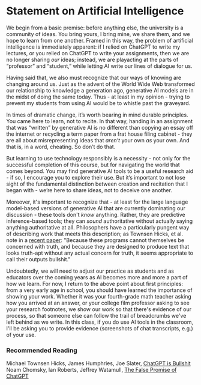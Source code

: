 # Statement on Artificial Intelligence 

We begin from a basic premise: before anything else, the university is a community of ideas. You bring yours, I bring mine, we share them, and we hope to learn from one another. Framed in this way, the problem of artificial intelligence is immediately apparent: if I relied on ChatGPT to write my lectures, or you relied on ChatGPT to write your assignments, then we are no longer sharing *our* ideas; instead, we are playacting at the parts of “professor” and “student,” while letting AI write our lines of dialogue for us.

Having said that, we also must recognize that our ways of knowing are changing around us. Just as the advent of the World Wide Web transformed our relationship to knowledge a generation ago, generative AI models are in the midst of doing the same today. Thus - at least in my opinion - trying to prevent my students from using AI would be to whistle past the graveyard.

In times of dramatic change, it’s worth bearing in mind durable principles. You came here to learn, not to recite. In that way, handing in an assignment that was “written” by generative AI is no different than copying an essay off the internet or recycling a term paper from a frat house filing cabinet - they are all about misrepresenting ideas that *aren’t* your own *as* your own. And that is, in a word, cheating. So don’t do that.

But learning to use technology responsibly is a necessity -  not only for the successful completion of this course, but for navigating the world that comes beyond.  You may find generative AI tools to be a useful research aid - if so, I encourage you to explore their use. But it’s important to not lose sight of the fundamental distinction between creation and recitation that I began with - we’re here to share ideas, not to deceive one another. 

Moreover, it's important to recognize that - at least for the large language model-based versions of generative AI that are currently dominating our discussion - these tools don't *know* anything. Rather, they are predictive inference-based tools; they can *sound* authoritative without actually saying anything authoritative at all. Philosophers have a particularly pungent way of describing work that meets this description; as Townsen Hicks, et al. note in a [recent paper](https://link.springer.com/article/10.1007/s10676-024-09775-5): "Because these programs cannot themselves be concerned with truth, and because they are designed to produce text that looks truth-apt without any actual concern for truth, it seems appropriate to call their outputs bullshit."

Undoubtedly, we will need to adjust our practice as students and as educators over the coming years as AI becomes more and more a part of how we learn. For now, I return to the above point about first principles: from a very early age in school, you should have learned the importance of showing your work. Whether it was your fourth-grade math teacher asking how you arrived at an answer, or your college film professor asking to see your research footnotes, we show our work so that there's evidence of our process, so that someone else can follow the trail of breadcrumbs we've left behind as we write. In this class, if you do use AI tools in the classroom, I'll be asking you to provide evidence (screenshots of chat transcripts, e.g.) of your use.

### Recommended Reading

Michael Townsen Hicks, James Humphries, Joe Slater, [ChatGPT is Bullshit](https://link.springer.com/article/10.1007/s10676-024-09775-5)
Noam Chomsky, Ian Roberts, Jeffrey Watamull, [The False Promise of ChatGPT](https://www.nytimes.com/2023/03/08/opinion/noam-chomsky-chatgpt-ai.html)


